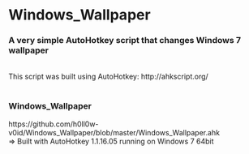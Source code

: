 Windows_Wallpaper
=================




<h3>A very simple AutoHotkey script that changes Windows 7 wallpaper</h3>
<br>
This script was built using AutoHotkey: http://ahkscript.org/
<br>
<br>
<h3>Windows_Wallpaper</h3> https://github.com/h0ll0w-v0id/Windows_Wallpaper/blob/master/Windows_Wallpaper.ahk
<br>
=> Built with AutoHotkey 1.1.16.05 running on Windows 7 64bit



